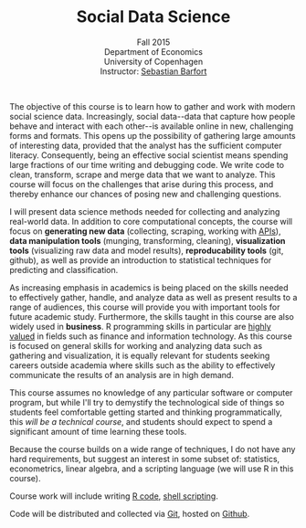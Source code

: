 <center>
<h1>Social Data Science</h1>

Fall 2015<br/>
Department of Economics<br/>
University of Copenhagen<br/>
Instructor: <a href="http://sebastianbarfort.github.io/">Sebastian Barfort</a><br/>
</center>
<br/>

The objective of this course is to learn how to gather and work with modern social science data. Increasingly, social data--data that capture how people behave and interact with each other--is available online in new, challenging forms and formats. This opens up the possibility of gathering large amounts of interesting data, provided that the analyst has the sufficient computer literacy. Consequently, being an effective social scientist means spending large fractions of our time writing and debugging code. We write code to clean, transform, scrape and merge data that we want to analyze. This course will focus on the challenges that arise during this process, and thereby enhance our chances of posing new and challenging questions.

I will present data science methods needed for collecting and analyzing real-world data. In addition to core computational concepts, the course will focus on **generating new data** (collecting, scraping, working with [APIs](http://en.wikipedia.org/wiki/Application_programming_interface)), **data manipulation tools** (munging, transforming, cleaning), **visualization tools** (visualizing raw data and model results), **reproducability tools** (git, github), as well as provide an introduction to statistical techniques for predicting and classification.

As increasing emphasis in academics is being placed on the skills needed to effectively gather, handle, and analyze data as well as present results to a range of audiences, this course will provide you with important tools for future academic study. Furthermore, the skills taught in this course are also widely used in **business**. R programming skills in particular are [highly valued](http://blog.revolutionanalytics.com/2014/02/r-salary-surveys.html) in fields such as finance and information technology. As this course is focused on general skills for working and analyzing data such as gathering and visualization, it is equally relevant for students seeking careers outside academia where skills such as the ability to effectively communicate the results of an analysis are in high demand.

This course assumes no knowledge of any particular software or computer program, but while I'll try to demystify the technological side of things so students feel comfortable getting started and thinking programmatically, this *will be a technical course*, and students should expect to spend a significant amount of time learning these tools.

Because the course builds on a wide range of techniques, I do not have any hard requirements, but suggest an interest in some subset of: statistics, econometrics, linear algebra, and a scripting language (we will use R in this course).

Course work will include writing
  <a href="http://en.wikipedia.org/wiki/R_(programming_language)">R code</a>,
  <a href="http://en.wikipedia.org/wiki/Shell_script">shell scripting</a>.

Code will be distributed and collected via
  <a href="http://en.wikipedia.org/wiki/Git_(software)">Git</a>, hosted on
  <a href="http://en.wikipedia.org/wiki/GitHub">Github</a>.

<!--
For more information please follow [@CUSocialData]( https://twitter.com/CUSocialData ).
-->
